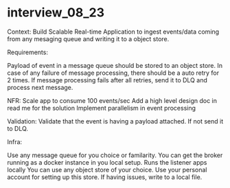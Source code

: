 # interview_08_23

Context:
Build Scalable Real-time Application to ingest events/data coming from any mesaging queue and writing it to a object store.

Requirements:

Payload of event in a message queue should be stored to an object store.
In case of any failure of message processing, there should be a auto retry for 2 times.
If message processing fails after all retries, send it to DLQ and process next message.

NFR:
Scale app to consume 100 events/sec
Add a high level design doc in read me for the solution
Implement parallelism in event processing

Validation:
Validate that the event is having a payload attached. If not send it to DLQ.


Infra:

Use any message queue for you choice or familarity. You can get the broker running as a docker instance in you local setup.
Runs the listener apps locally
You can use any object store of your choice. Use your personal account for setting up this store. If having issues, write to a local file.
